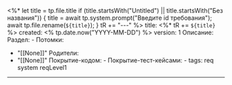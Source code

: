 <%*
  let title = tp.file.title
  if (title.startsWith("Untitled") || title.startsWith("Без названия")) {
    title = await tp.system.prompt("Введите id требования");
    await tp.file.rename(`${title}`);
  } 
  tR += "---"
%>
title:  <%* tR += `${title}` %>
created: <% tp.date.now("YYYY-MM-DD") %>
version: 1
Описание:
Раздел: -
Потомки:
- "[[None]]"
Родители: 
- "[[None]]"
Покрытие-кодом: -
Покрытие-тест-кейсами: -
tags: req system reqLevel1
---
